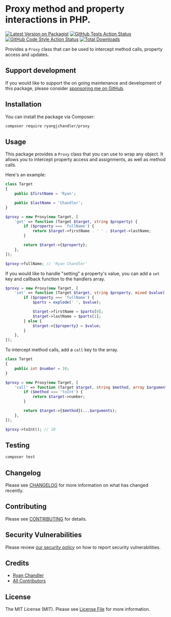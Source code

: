 # Proxy method and property interactions in PHP.

[![Latest Version on Packagist](https://img.shields.io/packagist/v/ryangjchandler/proxy.svg?style=flat-square)](https://packagist.org/packages/ryangjchandler/proxy)
[![GitHub Tests Action Status](https://img.shields.io/github/workflow/status/ryangjchandler/proxy/run-tests?label=tests)](https://github.com/ryangjchandler/proxy/actions?query=workflow%3Arun-tests+branch%3Amain)
[![GitHub Code Style Action Status](https://img.shields.io/github/workflow/status/ryangjchandler/proxy/Check%20&%20fix%20styling?label=code%20style)](https://github.com/ryangjchandler/proxy/actions?query=workflow%3A"Check+%26+fix+styling"+branch%3Amain)
[![Total Downloads](https://img.shields.io/packagist/dt/ryangjchandler/proxy.svg?style=flat-square)](https://packagist.org/packages/ryangjchandler/proxy)

Provides a `Proxy` class that can be used to intercept method calls, property access and updates.

## Support development

If you would like to support the on going maintenance and development of this package, please consider [sponsoring me on GitHub](https://github.com/sponsors/ryangjchandler).

## Installation

You can install the package via Composer:

```bash
composer require ryangjchandler/proxy
```
## Usage

This package provides a `Proxy` class that you can use to wrap any object. It allows you to intercept property access and assignments, as well as method calls.

Here's an example:

```php
class Target
{
    public $firstName = 'Ryan';

    public $lastName = 'Chandler';
}

$proxy = new Proxy(new Target, [
    'get' => function (Target $target, string $property) {
        if ($property === 'fullName') {
            return $target->firstName . ' ' . $target->lastName;
        }

        return $target->{$property};
    },
]);

$proxy->fullName; // 'Ryan Chandler'
```

If you would like to handle "setting" a property's value, you can add a `set` key and callback function to the handlers array.

```php
$proxy = new Proxy(new Target, [
    'set' => function (Target $target, string $property, mixed $value) {
        if ($property === 'fullName') {
            $parts = explode(' ', $value);

            $target->firstName = $parts[0];
            $target->lastName = $parts[1];
        } else {
            $target->{$property} = $value;
        }
    },
]);
```

To intercept method calls, add a `call` key to the array.

```php
class Target
{
    public int $number = 10;
}

$proxy = new Proxy(new Target, [
    'call' => function (Target $target, string $method, array $arguments) {
        if ($method === 'toInt') {
            return $target->number;
        }

        return $target->{$method}(...$arguments);
    },
]);

$proxy->toInt(); // 10
```

## Testing

```bash
composer test
```

## Changelog

Please see [CHANGELOG](CHANGELOG.md) for more information on what has changed recently.

## Contributing

Please see [CONTRIBUTING](.github/CONTRIBUTING.md) for details.

## Security Vulnerabilities

Please review [our security policy](../../security/policy) on how to report security vulnerabilities.

## Credits

- [Ryan Chandler](https://github.com/ryangjchandler)
- [All Contributors](../../contributors)

## License

The MIT License (MIT). Please see [License File](LICENSE.md) for more information.
